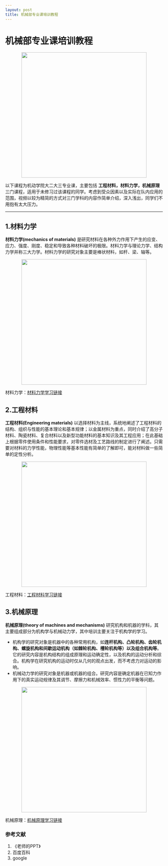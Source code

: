 ```yaml
---
layout: post
title: 机械部专业课培训教程
---
```


# 机械部专业课培训教程

<center><img src="https://github.com/SJTU-RoboMaster-Team/SJTU-RoboMaster-Team.github.io/raw/master/_img/posts/SPcourse/sp1.png"   width="400"></center>

以下课程为机动学院大二大三专业课，主要包括 **工程材料，材料力学，机械原理** 三门课程，适用于未修习过该课程的同学。考虑到受众因素以及实际在队内应用的范围，视频以较为精简的方式对三门学科的内容作简单介绍，深入浅出，同学们不用抱有太大压力。

---

## 1.材料力学

**材料力学(mechanics of materials)** 是研究材料在各种外力作用下产生的应变、应力、强度、刚度、稳定和导致各种材料破坏的极限。材料力学与理论力学、结构力学并称三大力学。材料力学的研究对象主要是棒状材料，如杆、梁、轴等。

<center><img src="https://github.com/SJTU-RoboMaster-Team/SJTU-RoboMaster-Team.github.io/raw/master/_img/posts/SPcourse/sp2.jpeg"   width="400"></center>

材料力学：[材料力学学习链接](https://www.bilibili.com/video/BV1TT4y1L7tk/)


## 2.工程材料

**工程材料(Engineering materials)** 以选择材料为主线，系统地阐述了工程材料的结构、组织与性能的基本理论和基本规律；以金属材料为重点，同时介绍了高分子材料、陶瓷材料、复合材料以及新型功能材料的基本知识及其工程应用；在此基础上根据零件使用条件和性能要求，对零件选材及工艺路线的制定进行了阐述。只需要对材料的力学性能，物理性能等基本性能有简单的了解即可，能对材料做一些简单的定性分析。

<center><img src="https://github.com/SJTU-RoboMaster-Team/SJTU-RoboMaster-Team.github.io/raw/master/_img/posts/SPcourse/sp3.jpg"   width="400"></center>

工程材料：[工程材料学习链接](https://www.bilibili.com/video/BV1TT4y1L7tk/)

## 3.机械原理
**机械原理(theory of machines and mechanisms)** 研究机构和机器的学科，其主要组成部分为机构学与机械动力学，其中培训主要关注于机构学的学习。
* 机构学的研究对象是机器中的各种常用机构，如**连杆机构、凸轮机构、齿轮机构、螺旋机构和间歇运动机构（如棘轮机构、槽轮机构等）以及组合机构等**。它的研究内容是机构结构的组成原理和运动确定性，以及机构的运动分析和综合。机构学在研究机构的运动时仅从几何的观点出发，而不考虑力对运动的影响。
* 机械动力学的研究对象是机器或机器的组合。研究内容是确定机器在已知力作用下的真实运动规律及其调节、摩擦力和机械效率、惯性力的平衡等问题。

<center><img src="https://github.com/SJTU-RoboMaster-Team/SJTU-RoboMaster-Team.github.io/raw/master/_img/posts/SPcourse/sp4.jpg"   width="400"></center>

机械原理：[机械原理学习链接](https://www.bilibili.com/video/BV1TT4y1L7tk/)

### 参考文献
1. 《老师的PPT》
2. 百度百科
3. google
